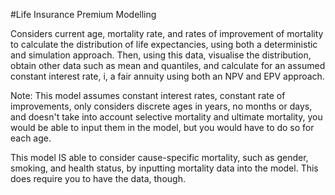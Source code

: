 #Life Insurance Premium Modelling

Considers current age, mortality rate, and rates of improvement of mortality to calculate the distribution of life expectancies, using both a deterministic and simulation approach.
Then, using this data, visualise the distribution, obtain other data such as mean and quantiles, and calculate for an assumed constant interest rate, i, a fair annuity using both an NPV and EPV approach.

Note: This model assumes constant interest rates, constant rate of improvements, only considers discrete ages in years, no months or days, and doesn't take into account selective mortality and ultimate mortality, you would be able to input them in the model, but you would have to do so for each age.

This model IS able to consider cause-specific mortality, such as gender, smoking, and health status, by inputting mortality data into the model.
This does require you to have the data, though.
